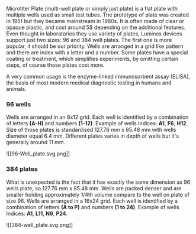 Microtiter Plate (multi-well plate or simply just plate) is a flat plate with multiple wells used as small test tubes. The prototype of plate was created in 1951 but they became mainstream in 1980s. It is often made of clear or opaque plastic, and cost around 5$ depending on the additional features. Even thought in laboratories they use variety of plates, Luminex devices support just two sizes: 96 and 384 well plates. The first one is more popular, it should be our priority.  Wells are arranged in a grid like pattern and there are index with a letter and a number. Some plates have a special coating or treatment, which simplifies experiments, by omitting certain steps, of course those plates cost more.

 A very common usage is the enzyme-linked immunosorbent assay (ELISA), the basis of most modern medical diagnostic testing in humans and animals.

### 96 wells 

Wells are arranged in an 8x12 grid. Each well is identified by a combination of letters **(A-H)** and numbers **(1-12)**. Example of wells Indices: **A1**, **F6**, **H12**. Size of those plates is standardised 127.76 mm x 85.48 mm with wells diameter equal 6.4 mm. Different plates varies in depth of wells but it's generally around 11 mm. 

![[96-Well_plate.svg.png]]

### 384 plates

What is unexpected is the fact that it has exactly the same dimension as 96 wells plate, so 127.76 mm x 85.48 mm. Wells are packed denser and are smaller holding approximately 1/4th volume compare to the well on plate of size 96. Wells are arranged in a 16x24 grid. Each well is identified by a combination of letters **(A to P)** and numbers **(1 to 24)**. Example of wells Indices: **A1**, **L11**, **N9**, **P24**.

![[384-well_plate.svg.png]]